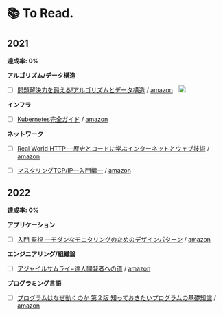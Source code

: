 # 📚 To Read.
## 2021
**達成率: 0%**

**アルゴリズム/データ構造**


- [ ] [問題解決力を鍛える!アルゴリズムとデータ構造](https://github.com/1keiuu/tech-books/tree/main/notes/algorithm/algo_and_data) / [amazon](https://www.amazon.co.jp/%E5%95%8F%E9%A1%8C%E8%A7%A3%E6%B1%BA%E5%8A%9B%E3%82%92%E9%8D%9B%E3%81%88%E3%82%8B-%E3%82%A2%E3%83%AB%E3%82%B4%E3%83%AA%E3%82%BA%E3%83%A0%E3%81%A8%E3%83%87%E3%83%BC%E3%82%BF%E6%A7%8B%E9%80%A0-KS%E6%83%85%E5%A0%B1%E7%A7%91%E5%AD%A6%E5%B0%82%E9%96%80%E6%9B%B8-%E5%A4%A7%E6%A7%BB-%E5%85%BC%E8%B3%87/dp/4065128447)　<img src='https://user-images.githubusercontent.com/46051957/115982931-548dd680-a5d9-11eb-8379-3fb17157b741.jpg'/> 

**インフラ**

- [ ] [Kubernetes完全ガイド](https://github.com/1keiuu/tech-books/tree/main/notes/infra/kube-perfect) / [amazon](https://www.amazon.co.jp/Kubernetes%E5%AE%8C%E5%85%A8%E3%82%AC%E3%82%A4%E3%83%89-%E7%AC%AC2%E7%89%88-Top-Gear-%E9%9D%92%E5%B1%B1/dp/4295009792)

**ネットワーク**

- [ ] [Real World HTTP ―歴史とコードに学ぶインターネットとウェブ技術](https://github.com/1keiuu/tech-books/tree/main/notes/network/real-world-http) / [amazon](https://www.amazon.co.jp/Real-World-HTTP-%E2%80%95%E6%AD%B4%E5%8F%B2%E3%81%A8%E3%82%B3%E3%83%BC%E3%83%89%E3%81%AB%E5%AD%A6%E3%81%B6%E3%82%A4%E3%83%B3%E3%82%BF%E3%83%BC%E3%83%8D%E3%83%83%E3%83%88%E3%81%A8%E3%82%A6%E3%82%A7%E3%83%96%E6%8A%80%E8%A1%93-%E3%82%88%E3%81%97%E3%81%8D/dp/4873118042)

- [ ] [マスタリングTCP/IP―入門編―](https://github.com/1keiuu/tech-books/tree/main/notes/network/mastering-tcp-ip) / [amazon](https://www.amazon.co.jp/%E3%83%9E%E3%82%B9%E3%82%BF%E3%83%AA%E3%83%B3%E3%82%B0TCP-IP%E2%80%95%E5%85%A5%E9%96%80%E7%B7%A8%E2%80%95-%E7%AC%AC6%E7%89%88-%E4%BA%95%E4%B8%8A-%E7%9B%B4%E4%B9%9F/dp/4274224473)

## 2022
**達成率: 0%**

**アプリケーション**

- [ ] [入門 監視 ―モダンなモニタリングのためのデザインパターン](https://github.com/1keiuu/tech-books/tree/main/notes/application/nyumon_kanshi) / [amazon](https://www.amazon.co.jp/%E5%85%A5%E9%96%80-%E7%9B%A3%E8%A6%96-%E2%80%95%E3%83%A2%E3%83%80%E3%83%B3%E3%81%AA%E3%83%A2%E3%83%8B%E3%82%BF%E3%83%AA%E3%83%B3%E3%82%B0%E3%81%AE%E3%81%9F%E3%82%81%E3%81%AE%E3%83%87%E3%82%B6%E3%82%A4%E3%83%B3%E3%83%91%E3%82%BF%E3%83%BC%E3%83%B3-Mike-Julian/dp/4873118646)

**エンジニアリング/組織論**

- [ ] [アジャイルサムライ−達人開発者への道](https://github.com/1keiuu/tech-books/tree/main/notes/engineering/agile_samurai) / [amazon](https://www.amazon.co.jp/%E3%82%A2%E3%82%B8%E3%83%A3%E3%82%A4%E3%83%AB%E3%82%B5%E3%83%A0%E3%83%A9%E3%82%A4%E2%88%92%E9%81%94%E4%BA%BA%E9%96%8B%E7%99%BA%E8%80%85%E3%81%B8%E3%81%AE%E9%81%93%E2%88%92-Jonathan-Rasmusson/dp/4274068560)

**プログラミング言語**

- [ ] [プログラムはなぜ動くのか 第２版 知っておきたいプログラムの基礎知識](https://github.com/1keiuu/tech-books/tree/main/notes/programming_language/how_to_work_program) / [amazon](https://www.amazon.co.jp/%E3%83%97%E3%83%AD%E3%82%B0%E3%83%A9%E3%83%A0%E3%81%AF%E3%81%AA%E3%81%9C%E5%8B%95%E3%81%8F%E3%81%AE%E3%81%8B-%E7%AC%AC2%E7%89%88-%E7%9F%A5%E3%81%A3%E3%81%A6%E3%81%8A%E3%81%8D%E3%81%9F%E3%81%84%E3%83%97%E3%83%AD%E3%82%B0%E3%83%A9%E3%83%A0%E3%81%AE%E5%9F%BA%E7%A4%8E%E7%9F%A5%E8%AD%98-%E7%9F%A2%E6%B2%A2-%E4%B9%85%E9%9B%84-ebook/dp/B00HRN7VK0)

